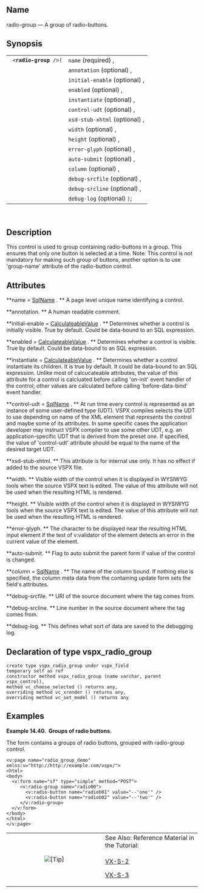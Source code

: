 <div>

<div>

</div>

<div>

## Name

radio-group — A group of radio-buttons.

</div>

<div>

## Synopsis

<div>

|                             |                               |
|-----------------------------|-------------------------------|
| ` <`**`radio-group`**` />(` | `name` (required) ,           |
|                             | `annotation` (optional) ,     |
|                             | `initial-enable` (optional) , |
|                             | `enabled` (optional) ,        |
|                             | `instantiate` (optional) ,    |
|                             | `control-udt` (optional) ,    |
|                             | `xsd-stub-xhtml` (optional) , |
|                             | `width` (optional) ,          |
|                             | `height` (optional) ,         |
|                             | `error-glyph` (optional) ,    |
|                             | `auto-submit` (optional) ,    |
|                             | `column` (optional) ,         |
|                             | `debug-srcfile` (optional) ,  |
|                             | `debug-srcline` (optional) ,  |
|                             | `debug-log` (optional) `)`;   |

<div>

 

</div>

</div>

</div>

<div>

## Description

This control is used to group containing radio-buttons in a group. This
ensures that only one button is selected at a time. Note: This control
is not mandatory for making such group of buttons, another option is to
use 'group-name' attribute of the radio-button control.

</div>

<div>

## Attributes

**name =
<a href="vc_type_sqlname.html" class="link" title="SqlName">SqlName</a>
. ** A page level unique name identifying a control.

**annotation. ** A human readable comment.

**initial-enable =
<a href="vc_type_calculateablevalue.html" class="link"
title="CalculateableValue">CalculateableValue</a> . ** Determines
whether a control is initially visible. True by default. Could be
data-bound to an SQL expression.

**enabled = <a href="vc_type_calculateablevalue.html" class="link"
title="CalculateableValue">CalculateableValue</a> . ** Determines
whether a control is visible. True by default. Could be data-bound to an
SQL expression.

**instantiate = <a href="vc_type_calculateablevalue.html" class="link"
title="CalculateableValue">CalculateableValue</a> . ** Determines
whether a control instantiate its children. It is true by default. It
could be data-bound to an SQL expression. Unlike most of calcucateable
attributes, the value of this attribute for a control is calcluated
before calling 'on-init' event handler of the control; other values are
calculated before calling 'before-data-bind' event handler.

**control-udt =
<a href="vc_type_sqlname.html" class="link" title="SqlName">SqlName</a>
. ** At run time every control is represented as an instance of some
user-defined type (UDT). VSPX compiles selects the UDT to use depending
on name of the XML element that represents the control and maybe some of
its attributes. In some specific cases the application developer may
instruct VSPX compiler to use some other UDT, e.g. an
application-specific UDT that is derived from the preset one. If
specified, the value of 'control-udt' attribute should be equal to the
name of the desired target UDT.

**xsd-stub-xhtml. ** This attribute is for internal use only. It has no
effect if added to the source VSPX file.

**width. ** Visible width of the control when it is displayed in WYSIWYG
tools when the source VSPX text is edited. The value of this attribute
will not be used when the resulting HTML is rendered.

**height. ** Visible width of the control when it is displayed in
WYSIWYG tools when the source VSPX text is edited. The value of this
attribute will not be used when the resulting HTML is rendered.

**error-glyph. ** The character to be displayed near the resulting HTML
input element if the test of v:validator of the element detects an error
in the current value of the element.

**auto-submit. ** Flag to auto submit the parent form if value of the
control is changed.

**column =
<a href="vc_type_sqlname.html" class="link" title="SqlName">SqlName</a>
. ** The name of the column bound. If nothing else is specified, the
column meta data from the containing update form sets the field's
attributes.

**debug-srcfile. ** URI of the source document where the tag comes from.

**debug-srcline. ** Line number in the source document where the tag
comes from.

**debug-log. ** This defines what sort of data are saved to the
debugging log.

</div>

<div>

## Declaration of type vspx_radio_group

``` screen
create type vspx_radio_group under vspx_field
temporary self as ref
constructor method vspx_radio_group (name varchar, parent vspx_control),
method vc_choose_selected () returns any,
overriding method vc_xrender () returns any,
overriding method vc_set_model () returns any
```

</div>

<div>

## Examples

<div>

**Example 14.40.  Groups of radio buttons.**

<div>

The form contains a groups of radio buttons, grouped with radio-group
control.

``` screen
<v:page name="radio_group_demo" xmlns:v="http://http://example.com/vspx/">
<html>
<body>
  <v:form name="sf" type="simple" method="POST">
     <v:radio-group name="radio00">
       <v:radio-button name="radiob01" value="--'one'" />
       <v:radio-button name="radiob02" value="--'two'" />
     </v:radio-group>
  </v:form>
</body>
</html>
</v:page>
```

</div>

</div>

  

<div>

<table data-border="0"
data-summary="Tip: See Also: Reference Material in the Tutorial:">
<colgroup>
<col style="width: 50%" />
<col style="width: 50%" />
</colgroup>
<tbody>
<tr class="odd">
<td rowspan="2" style="text-align: center;" data-valign="top"
width="25"><img src="images/tip.png" alt="[Tip]" /></td>
<td style="text-align: left;">See Also: Reference Material in the
Tutorial:</td>
</tr>
<tr class="even">
<td style="text-align: left;" data-valign="top"><p><a
href="http://demo.openlinksw.com/tutorial/web/vx_s_2/radio_group.vspx"
class="ulink" target="_top">VX-S-2</a></p>
<p><a
href="http://demo.openlinksw.com/tutorial/web/vx_s_3/update_radio.vspx"
class="ulink" target="_top">VX-S-3</a></p></td>
</tr>
</tbody>
</table>

</div>

</div>

</div>
